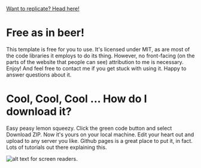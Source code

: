 [Want to replicate? Head here!](https://github.com/randal-sean-harrison)

# Free as in beer!
This template is free for you to use. It's licensed under MIT, as are most of the code libraries it employs to do its thing. However,  no  front-facing (on the parts of the website that people can see) attribution to me is necessary. Enjoy! And feel free to contact me if you get stuck with using it. Happy to answer questions about it.

# Cool, Cool, Cool ... How do I download it?
Easy peasy lemon squeezy. Click the green code button and select Download ZIP. Now it's yours on your local machine. Edit your heart out and upload to any server you like. Github pages is a great place to put it, in fact. Lots of tutorials out there explaining this.

![alt text for screen readers](https://randal-sean-harrison.github.io/academic-website-template-bs4/img/download-image.png).
